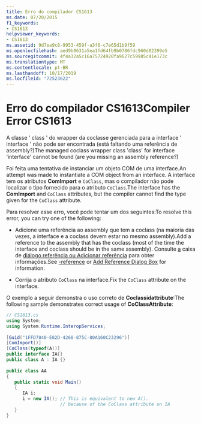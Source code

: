 ```yaml
---
title: Erro do compilador CS1613
ms.date: 07/20/2015
f1_keywords:
- CS1613
helpviewer_keywords:
- CS1613
ms.assetid: 9d7ea9c8-9953-459f-a3f0-c7e65d1b9f59
ms.openlocfilehash: aed9b0631a5ea1fd64fb9b0786fdc960d82399e5
ms.sourcegitcommit: 4f4a32a5c16a75724920fa9627c59985c41e173c
ms.translationtype: MT
ms.contentlocale: pt-BR
ms.lasthandoff: 10/17/2019
ms.locfileid: "72523622"
---
```

# <a name="compiler-error-cs1613"></a><span data-ttu-id="bb236-102">Erro do compilador CS1613</span><span class="sxs-lookup"><span data-stu-id="bb236-102">Compiler Error CS1613</span></span>
<span data-ttu-id="bb236-103">A classe ' class ' do wrapper da coclasse gerenciada para a interface ' interface ' não pode ser encontrada (está faltando uma referência de assembly?)</span><span class="sxs-lookup"><span data-stu-id="bb236-103">The managed coclass wrapper class 'class' for interface 'interface' cannot be found (are you missing an assembly reference?)</span></span>  
  
 <span data-ttu-id="bb236-104">Foi feita uma tentativa de instanciar um objeto COM de uma interface.</span><span class="sxs-lookup"><span data-stu-id="bb236-104">An attempt was made to instantiate a COM object from an interface.</span></span> <span data-ttu-id="bb236-105">A interface tem os atributos **ComImport** e `CoClass`, mas o compilador não pode localizar o tipo fornecido para o atributo `CoClass`.</span><span class="sxs-lookup"><span data-stu-id="bb236-105">The interface has the **ComImport** and `CoClass` attributes, but the compiler cannot find the type given for the `CoClass` attribute.</span></span>  
  
 <span data-ttu-id="bb236-106">Para resolver esse erro, você pode tentar um dos seguintes:</span><span class="sxs-lookup"><span data-stu-id="bb236-106">To resolve this error, you can try one of the following:</span></span>  
  
- <span data-ttu-id="bb236-107">Adicione uma referência ao assembly que tem a coclass (na maioria das vezes, a interface e a coclass devem estar no mesmo assembly).</span><span class="sxs-lookup"><span data-stu-id="bb236-107">Add a reference to the assembly that has the coclass (most of the time the interface and coclass should be in the same assembly).</span></span> <span data-ttu-id="bb236-108">Consulte [a](../language-reference/compiler-options/reference-compiler-option.md) caixa de [diálogo referência ou Adicionar referência](/visualstudio/ide/how-to-add-or-remove-references-by-using-the-reference-manager) para obter informações.</span><span class="sxs-lookup"><span data-stu-id="bb236-108">See [-reference](../language-reference/compiler-options/reference-compiler-option.md) or [Add Reference Dialog Box](/visualstudio/ide/how-to-add-or-remove-references-by-using-the-reference-manager) for information.</span></span>  
  
- <span data-ttu-id="bb236-109">Corrija o atributo `CoClass` na interface.</span><span class="sxs-lookup"><span data-stu-id="bb236-109">Fix the `CoClass` attribute on the interface.</span></span>  
  
 <span data-ttu-id="bb236-110">O exemplo a seguir demonstra o uso correto de **Coclassidattribute**:</span><span class="sxs-lookup"><span data-stu-id="bb236-110">The following sample demonstrates correct usage of **CoClassAttribute**:</span></span>  
  
```csharp  
// CS1613.cs  
using System;  
using System.Runtime.InteropServices;  
  
[Guid("1FFD7840-E82D-4268-875C-80A160C23296")]  
[ComImport()]  
[CoClass(typeof(A))]  
public interface IA{}  
public class A : IA {}  
  
public class AA  
{  
   public static void Main()  
   {  
      IA i;  
      i = new IA(); // This is equivalent to new A().  
                    // because of the CoClass attribute on IA  
   }  
}  
```
